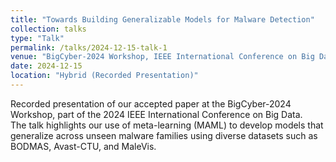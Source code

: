 ```yaml
---
title: "Towards Building Generalizable Models for Malware Detection"
collection: talks
type: "Talk"
permalink: /talks/2024-12-15-talk-1
venue: "BigCyber-2024 Workshop, IEEE International Conference on Big Data (BigData)"
date: 2024-12-15
location: "Hybrid (Recorded Presentation)"
---
```


Recorded presentation of our accepted paper at the BigCyber-2024 Workshop, part of the 2024 IEEE International Conference on Big Data.  
The talk highlights our use of meta-learning (MAML) to develop models that generalize across unseen malware families using diverse datasets such as BODMAS, Avast-CTU, and MaleVis.
